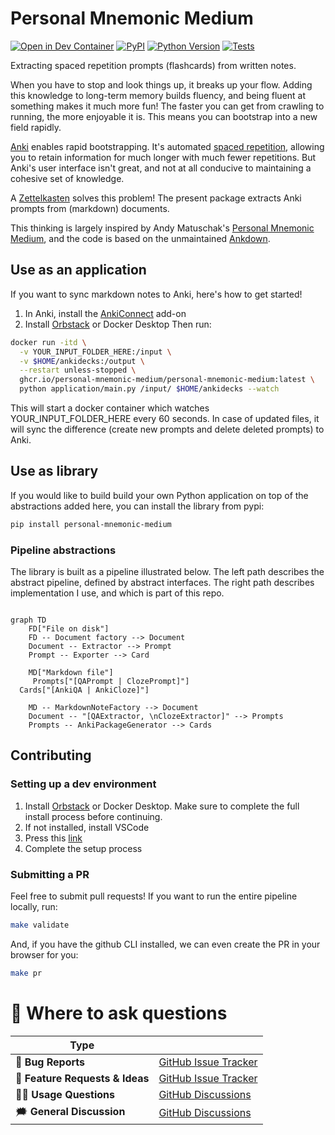 # Personal Mnemonic Medium

[![Open in Dev Container](https://img.shields.io/static/v1?label=Dev%20Containers&message=Open&color=blue&logo=visualstudiocode)][dev container]
[![PyPI](https://img.shields.io/pypi/v/personal-mnemonic-medium.svg)][pypi status]
[![Python Version](https://img.shields.io/pypi/pyversions/personal-mnemonic-medium)][pypi status]
[![Tests](https://github.com/MartinBernstorff/personal-mnemonic-medium/actions/workflows/tests.yml/badge.svg)][tests]

[dev container]: https://vscode.dev/redirect?url=vscode://ms-vscode-remote.remote-containers/cloneInVolume?url=https://github.com/MartinBernstorff/personal-mnemonic-medium/
[pypi status]: https://pypi.org/project/personal-mnemonic-medium/
[documentation]: https://MartinBernstorff.github.io/personal-mnemonic-medium/
[tests]: https://github.com/MartinBernstorff/personal-mnemonic-medium/actions?workflow=Tests


<!-- start short-description -->

Extracting spaced repetition prompts (flashcards) from written notes.

When you have to stop and look things up, it breaks up your flow. Adding this knowledge to long-term memory builds fluency, and being fluent at something makes it much more fun! The faster you can get from crawling to running, the more enjoyable it is. This means you can bootstrap into a new field rapidly.  

[Anki](https://apps.ankiweb.net) enables rapid bootstrapping. It's automated [spaced repetition](https://notes.andymatuschak.org/Spaced_repetition_memory_systems_make_memory_a_choice), allowing you to retain information for much longer with much fewer repetitions. But Anki's user interface isn't great, and not at all conducive to maintaining a cohesive set of knowledge.

A [Zettelkasten](https://medium.com/@martinbernstorf/why-you-need-an-idea-management-system-defb5de44746) solves this problem! The present package extracts Anki prompts from (markdown) documents.

This thinking is largely inspired by Andy Matuschak's [Personal Mnemonic Medium](https://notes.andymatuschak.org/The_mnemonic_medium_can_be_extended_to_one%E2%80%99s_personal_notes), and the code is based on the unmaintained [Ankdown](https://github.com/benwr/ankdown).

<!-- end short-description -->

## Use as an application
If you want to sync markdown notes to Anki, here's how to get started!

1. In Anki, install the [AnkiConnect](https://ankiweb.net/shared/info/2055492159) add-on
2. Install [Orbstack](https://orbstack.dev/) or Docker Desktop
Then run:
```bash
docker run -itd \
  -v YOUR_INPUT_FOLDER_HERE:/input \
  -v $HOME/ankidecks:/output \
  --restart unless-stopped \
  ghcr.io/personal-mnemonic-medium/personal-mnemonic-medium:latest \
  python application/main.py /input/ $HOME/ankidecks --watch
```

This will start a docker container which watches YOUR_INPUT_FOLDER_HERE every 60 seconds. In case of updated files, it will sync the difference (create new prompts and delete deleted prompts) to Anki.

## Use as library
If you would like to build build your own Python application on top of the abstractions added here, you can install the library from pypi:
```bash
pip install personal-mnemonic-medium
```


### Pipeline abstractions
The library is built as a pipeline illustrated below. The left path describes the abstract pipeline, defined by abstract interfaces. The right path describes implementation I use, and which is part of this repo. 

```mermaid

graph TD 
	FD["File on disk"]
	FD -- Document factory --> Document
	Document -- Extractor --> Prompt
	Prompt -- Exporter --> Card 
 
	MD["Markdown file"]
	 Prompts["[QAPrompt | ClozePrompt]"]
  Cards["[AnkiQA | AnkiCloze]"]
 
	MD -- MarkdownNoteFactory --> Document
	Document -- "[QAExtractor, \nClozeExtractor]" --> Prompts
	Prompts -- AnkiPackageGenerator --> Cards
 ```

## Contributing
### Setting up a dev environment
1. Install [Orbstack](https://orbstack.dev/) or Docker Desktop. Make sure to complete the full install process before continuing.
2. If not installed, install VSCode
3. Press this [link](https://vscode.dev/redirect?url=vscode://ms-vscode-remote.remote-containers/cloneInVolume?url=https://github.com/MartinBernstorff/personal-mnemonic-medium/)
4. Complete the setup process

### Submitting a PR
Feel free to submit pull requests! If you want to run the entire pipeline locally, run:

```bash
make validate
```

And, if you have the github CLI installed, we can even create the PR in your browser for you:
```bash
make pr
```

# 💬 Where to ask questions

| Type                           |                        |
| ------------------------------ | ---------------------- |
| 🚨 **Bug Reports**              | [GitHub Issue Tracker] |
| 🎁 **Feature Requests & Ideas** | [GitHub Issue Tracker] |
| 👩‍💻 **Usage Questions**          | [GitHub Discussions]   |
| 🗯 **General Discussion**       | [GitHub Discussions]   |

[github issue tracker]: https://github.com/MartinBernstorff/personal-mnemonic-medium/issues
[github discussions]: https://github.com/MartinBernstorff/personal-mnemonic-medium/discussions

